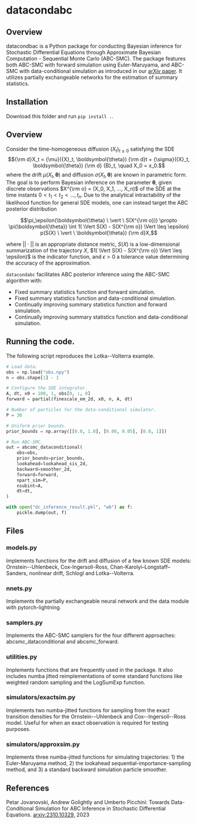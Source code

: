 # datacondabc

## Overview

datacondbac is a Python package for conducting Bayesian inference for Stochastic Differential Equations through Approximate Bayesian Computation - Sequential Monte Carlo (ABC-SMC). The package features both ABC-SMC with forward simulation using Euler-Maruyama, and ABC-SMC with data-conditional simulation as introduced in our [arXiv paper](https://arxiv.org/abs/2310.10329). It utilizes partially exchangeable networks for the estimation of summary statistics. 

## Installation

Download this folder and run `pip install .`.

## Overview

Consider the time-homogeneous diffusion $(X_t)_{t \geq 0}$ satisfying the SDE
$${\rm d}X_t = {\mu}({X}_t, \boldsymbol{\theta}) {\rm d}t + {\sigma}({X}_t, \boldsymbol{\theta}) {\rm d} {B}_t, \quad X_0 = x_0.$$
where the drift $\mu(X_t, \boldsymbol{\theta})$ and diffusion $\sigma(X_t, \boldsymbol{\theta})$ are known in parametric form. The goal is to perform Bayesian inference on the parameter $\boldsymbol{\theta}$, given discrete observations $X^{\rm o} = (X_0, X_1, ..., X_n)$ of the SDE at the time instants $0 < t_1 < t_2 < ..., t_n$. Due to the analytical intractability of the likelihood function for general SDE models, one can instead target the ABC posterior distribution

$$\pi_\epsilon(\boldsymbol{\theta} \ \vert \ S(X^{\rm o}))  \propto \pi(\boldsymbol{\theta}) \int 1( \Vert S(X) - S(X^{\rm o}) \Vert \leq \epsilon) p(S(X) \ \vert \ \boldsymbol{\theta}) {\rm d}X,$$

where $||\cdot||$ is an appropriate distance metric, $S(X)$ is a low-dimensional summarization of the trajectory $X$, $1( \Vert S(X) - S(X^{\rm o}) \Vert \leq \epsilon)$ is the indicator function, and $\epsilon>0$ a tolerance value determining the accuracy of the approximation.  

`datacondabc` facilitates ABC posterior inference using the ABC-SMC algorithm with:
* Fixed summary statistics function and forward simulation.
* Fixed summary statistics function and data-conditional simulation.
* Continually improving summary statistics function and forward simulation.
* Continually improving summary statistics function and data-conditional simulation.

## Running the code.
The following script reproduces the Lotka--Volterra example.

```python
# Load data.
obs = np.load("obs.npy")
n = obs.shape[1] - 1

# Configure the SDE integrator.
A, dt, x0 = 100, 1, obs[0, :, 0]
forward = partial(finescale_em_2d, x0, n, A, dt)

# Number of particles for the data-conditional simulator.
P = 30

# Uniform prior bounds.
prior_bounds = np.array([[0.0, 1.0], [0.00, 0.05], [0.0, 1]])

# Run ABC-SMC.
out = abcsmc_dataconditional(
    obs=obs,
    prior_bounds=prior_bounds,
    lookahead=lookahead_sis_2d,
    backward=smoother_2d,
    forward=forward,
    npart_sim=P,
    nsubint=A,
    dt=dt,
)

with open("dc_inference_result.pkl", "wb") as f:
    pickle.dump(out, f)
```
## Files

### models.py
Implements functions for the drift and diffusion of a few known SDE models: Ornstein--Uhlenbeck, Cox-Ingersoll-Ross, Chan-Karolyi–Longstaff–Sanders, nonlinear drift, Schlogl and Lotka--Volterra.

### nnets.py
Implements the partially exchangeable neural network and the data module with pytorch-lightning.

### samplers.py
Implements the ABC-SMC samplers for the four different approaches: abcsmc_dataconditional and abcsmc_forward. 

### utilities.py
Implements functions that are frequently used in the package. It also includes numba jitted reimplementations of some standard functions like weighted random sampling and the LogSumExp function.

### simulators/exactsim.py
Implements two numba-jitted functions for sampling from the exact transition densities for the Ornstein--Uhlenbeck and Cox--Ingersoll--Ross model. Useful for when an exact observation is required for testing purposes. 

### simulators/approxsim.py
Implements three numba-jitted functions for simulating trajectories: 1) the Euler-Maruyama method, 2) the lookahead sequential-importance-sampling method, and 3) a standard backward simulation particle smoother. 

## References
Petar Jovanovski, Andrew Golightly and Umberto Picchini: Towards Data-Conditional Simulation for ABC Inference in Stochastic Differential Equations. [arxiv:2310.10329](https://arxiv.org/abs/2310.10329), 2023
